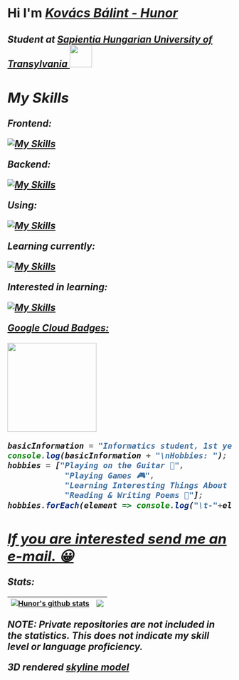 # Hi I'm ***[Kovács Bálint - Hunor](https://kovacsbalinthunor.com)***
<h2><em> Student at <a href="https://ms.sapientia.ro/en/">Sapientia Hungarian University of Transylvania </a><img src="https://media.giphy.com/media/5eLDrEaRGHegx2FeF2/giphy.gif" width="50">
<br>

<h2>My Skills</h2>

<p>Frontend:</p>
            
[![My Skills](https://skillicons.dev/icons?i=html,css,react,jquery,svelte,vite,bootstrap,js,ts,tailwind,laravel)](https://skillicons.dev)            

<p>Backend:</p>
            
[![My Skills](https://skillicons.dev/icons?i=bash,nodejs,c,cpp,cs,mysql,java,python,php,laravel)](https://skillicons.dev)      

<p>Using:</p>
            
[![My Skills](https://skillicons.dev/icons?i=linux,vim,neovim)](https://skillicons.dev) 
            
            
<p>Learning currently:</p>
            
[![My Skills](https://skillicons.dev/icons?i=docker,go,zig,rust,v,gcp,aws)](https://skillicons.dev)  
            
<p>Interested in learning:</p>
            
[![My Skills](https://skillicons.dev/icons?i=kubernetes,cassandra,ruby,bsd)](https://skillicons.dev)  
          
<a target="_blank" href="https://www.cloudskillsboost.google/public_profiles/41d878a9-c5b9-44b6-a3cf-c7bb19bb5359"><p>Google Cloud Badges:</p></a>

<div>
    <a target="_blank" href="https://www.cloudskillsboost.google/public_profiles/41d878a9-c5b9-44b6-a3cf-c7bb19bb5359/badges/2557008">
        <img src="https://cdn.qwiklabs.com/3lzfdnpwrMI1VXzUzD9l4CH9BwB4o59yK11xKdp2r08%3D" width="200px"/>
    </a>
</div>

<p align="left">
    <im,g
        src="https://komarev.com/ghpvc/?username=memergamer&color=blueviolet"
        alt="memergamer"
    />
</p>

```js
basicInformation = "Informatics student, 1st year";
console.log(basicInformation + "\nHobbies: ");
hobbies = ["Playing on the Guitar 🎸",
            "Playing Games 🎮",
            "Learning Interesting Things About the World ✨",
            "Reading & Writing Poems 📓"];
hobbies.forEach(element => console.log("\t-"+element));
```

<div>
    <div>
        <h2> <a href="mailto:kovacsbalinthunor53@gmail.com?subject=Hello%20%26%20Welcome&body=Let's%20talk%20about%20some%20bussiness!"> If you are interested send me an e-mail. 😀</a>
    </div>
                
</div>
<p>Stats: </p>
            
| <a href="https://github-readme-stats.vercel.app/api?username=MemerGamer&show_icons=true&theme=cobalt"><img align="center" src="https://github-readme-stats.vercel.app/api?username=MemerGamer&show_icons=true&include_all_commits=true&theme=cobalt&hide_border=true" alt="Hunor's github stats" /></a> | <a href="https://github-readme-stats.vercel.app/api/top-langs/?username=MemerGamer&layout=compact&show_icons=true&theme=cobalt"><img align="center" src="https://github-readme-stats.vercel.app/api/top-langs/?username=MemerGamer&layout=compact&include_all_commits=true&theme=cobalt&hide_border=true" /></a> |
| ------------- | ------------- |

<p>NOTE: Private repositories are not included in the statistics. This does not indicate my skill level or language proficiency. </p>
            
3D rendered [skyline model](https://skyline.github.com/memergamer/2022)
